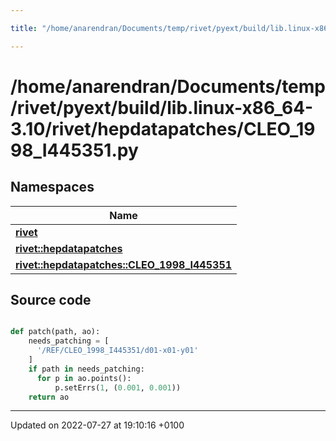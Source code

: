 ```yaml
---

title: "/home/anarendran/Documents/temp/rivet/pyext/build/lib.linux-x86_64-3.10/rivet/hepdatapatches/CLEO_1998_I445351.py"

---
```


# /home/anarendran/Documents/temp/rivet/pyext/build/lib.linux-x86_64-3.10/rivet/hepdatapatches/CLEO_1998_I445351.py



## Namespaces

| Name           |
| -------------- |
| **[rivet](http://example.org/namespaces/namespacerivet/)**  |
| **[rivet::hepdatapatches](http://example.org/namespaces/namespacerivet_1_1hepdatapatches/)**  |
| **[rivet::hepdatapatches::CLEO_1998_I445351](http://example.org/namespaces/namespacerivet_1_1hepdatapatches_1_1cleo__1998__i445351/)**  |




## Source code

```python

def patch(path, ao):
    needs_patching = [ 
      '/REF/CLEO_1998_I445351/d01-x01-y01'
    ]
    if path in needs_patching:
      for p in ao.points():
          p.setErrs(1, (0.001, 0.001))
    return ao
```


-------------------------------

Updated on 2022-07-27 at 19:10:16 +0100
